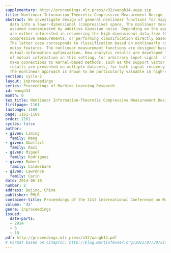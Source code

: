 ```yaml
---
supplementary: http://proceedings.mlr.press/v32/wangh14-supp.zip
title: Nonlinear Information-Theoretic Compressive Measurement Design
abstract: We investigate design of general nonlinear functions for mapping high-dimensional
  data into a lower-dimensional (compressive) space. The nonlinear measurements are
  assumed contaminated by additive Gaussian noise. Depending on the application, we
  are either interested in recovering the high-dimensional data from the nonlinear
  compressive measurements, or performing classification directly based on these measurements.
  The latter case corresponds to classification based on nonlinearly constituted and
  noisy features. The nonlinear measurement functions are designed based on constrained
  mutual-information optimization. New analytic results are developed for the gradient
  of mutual information in this setting, for arbitrary input-signal  statistics. We
  make connections to kernel-based methods, such as the support vector machine. Encouraging
  results are presented on multiple datasets, for both signal recovery and classification.
  The nonlinear approach is shown to be particularly valuable in high-noise scenarios.
section: cycle-2
layout: inproceedings
series: Proceedings of Machine Learning Research
id: wangh14
month: 0
tex_title: Nonlinear Information-Theoretic Compressive Measurement Design
firstpage: 1161
lastpage: 1169
page: 1161-1169
order: 1161
cycles: false
author:
- given: Liming
  family: Wang
- given: Abolfazl
  family: Razi
- given: Miguel
  family: Rodrigues
- given: Robert
  family: Calderbank
- given: Lawrence
  family: Carin
date: 2014-06-18
number: 2
address: Bejing, China
publisher: PMLR
container-title: Proceedings of the 31st International Conference on Machine Learning
volume: '32'
genre: inproceedings
issued:
  date-parts:
  - 2014
  - 6
  - 18
pdf: http://proceedings.mlr.press/v32/wangh14.pdf
# Format based on citeproc: http://blog.martinfenner.org/2013/07/30/citeproc-yaml-for-bibliographies/
---
```

